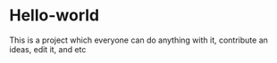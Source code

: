 # Hello-world
This is a project which everyone can do anything with it, contribute an ideas, edit it, and etc 
